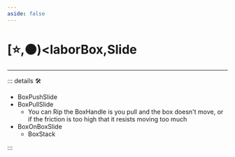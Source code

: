 ```yaml
---
aside: false
---
```

# [⭐,🟠)<laborBox</labor>,<motor>Slide</motor>

---

<!-- =================================================== -->
<!-- =================================================== -->
<!-- =================================================== -->
<!-- =================================================== -->
<!-- =================================================== -->
::: details 🛠

- BoxPushSlide
- BoxPullSlide
    - You can Rip the BoxHandle is you pull and the box doesn't move, or if the friction is too high that it resists moving too much
- BoxOnBoxSlide
    - BoxStack

:::
